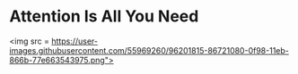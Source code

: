# Attention Is All You Need
<img src = https://user-images.githubusercontent.com/55969260/96201815-86721080-0f98-11eb-866b-77e663543975.png">
